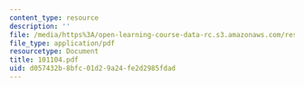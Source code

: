 ```yaml
---
content_type: resource
description: ''
file: /media/https%3A/open-learning-course-data-rc.s3.amazonaws.com/res-12-000-evolution-of-physical-oceanography-spring-2007/d057432b8bfc01d29a24fe2d2985fdad_101104.pdf
file_type: application/pdf
resourcetype: Document
title: 101104.pdf
uid: d057432b-8bfc-01d2-9a24-fe2d2985fdad
---
```

